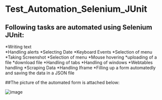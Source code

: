 # Test_Automation_Selenium_JUnit
## Following tasks are automated using Selenium JUnit:
 *Writing text
 <br />*Handling alerts
 *Selecting Date
 *Keyboard Events
 *Selection of menu
 *Taking Screenshot 
 *Selection of menu
 *Mouse hovering
 *uploading of a file
 *download file
 *Handling of tabs
 *Handling of windows
 *Webtables handling
 *Scraping Data
 *Handling Iframe
 *Filling up a form automatedly and saving the data in a JSON file
 
 
 ##The picture of the automated form is attached below:
 
 ![image](https://user-images.githubusercontent.com/47983558/183302384-3793afb8-98b2-43cc-b596-f7c47632452b.png)
